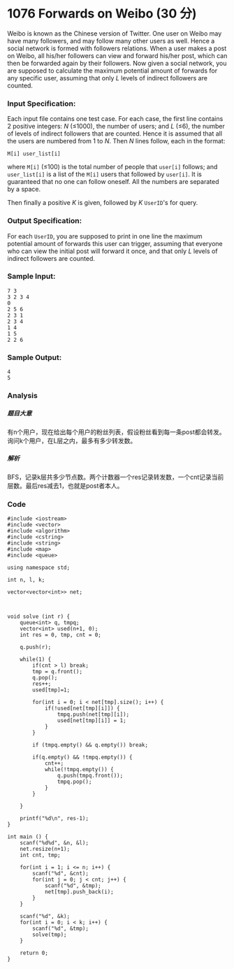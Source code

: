 # 1076 Forwards on Weibo (30 分)

Weibo is known as the Chinese version of Twitter. One user on Weibo may have many followers, and may follow many other users as well. Hence a social network is formed with followers relations. When a user makes a post on Weibo, all his/her followers can view and forward his/her post, which can then be forwarded again by their followers. Now given a social network, you are supposed to calculate the maximum potential amount of forwards for any specific user, assuming that only *L* levels of indirect followers are counted.

### Input Specification:

Each input file contains one test case. For each case, the first line contains 2 positive integers: *N* (≤1000), the number of users; and *L* (≤6), the number of levels of indirect followers that are counted. Hence it is assumed that all the users are numbered from 1 to *N*. Then *N* lines follow, each in the format:

```
M[i] user_list[i]
```

where `M[i]` (≤100) is the total number of people that `user[i]` follows; and `user_list[i]` is a list of the `M[i]` users that followed by `user[i]`. It is guaranteed that no one can follow oneself. All the numbers are separated by a space.

Then finally a positive *K* is given, followed by *K* `UserID`'s for query.

### Output Specification:

For each `UserID`, you are supposed to print in one line the maximum potential amount of forwards this user can trigger, assuming that everyone who can view the initial post will forward it once, and that only *L* levels of indirect followers are counted.

### Sample Input:

```in
7 3
3 2 3 4
0
2 5 6
2 3 1
2 3 4
1 4
1 5
2 2 6
```

### Sample Output:

```out
4
5
```

### Analysis

##### 题目大意

有n个用户，现在给出每个用户的粉丝列表，假设粉丝看到每一条post都会转发。询问k个用户，在L层之内，最多有多少转发数。

##### 解析

BFS，记录k层共多少节点数。两个计数器一个res记录转发数，一个cnt记录当前层数。最后res减去1，也就是post者本人。

### Code

```
#include <iostream>
#include <vector>
#include <algorithm>
#include <cstring>
#include <string>
#include <map>
#include <queue>

using namespace std;

int n, l, k;

vector<vector<int>> net;



void solve (int r) {
	queue<int> q, tmpq;
	vector<int> used(n+1, 0);
	int res = 0, tmp, cnt = 0;

	q.push(r);

	while(1) {
		if(cnt > l) break;
		tmp = q.front();
		q.pop();
		res++;
		used[tmp]=1;

		for(int i = 0; i < net[tmp].size(); i++) {
			if(!used[net[tmp][i]]) {
				tmpq.push(net[tmp][i]);
				used[net[tmp][i]] = 1;
			}
		}

		if (tmpq.empty() && q.empty()) break;

		if(q.empty() && !tmpq.empty()) {
			cnt++;
			while(!tmpq.empty()) {
				q.push(tmpq.front());
				tmpq.pop();
			}
		}

	}

	printf("%d\n", res-1);
}

int main () {
	scanf("%d%d", &n, &l);
	net.resize(n+1);
	int cnt, tmp;

	for(int i = 1; i <= n; i++) {
		scanf("%d", &cnt);
		for(int j = 0; j < cnt; j++) {
			scanf("%d", &tmp);
			net[tmp].push_back(i);
		}
	}

	scanf("%d", &k);
	for(int i = 0; i < k; i++) {
		scanf("%d", &tmp);
		solve(tmp);
	}

	return 0;
}
```

